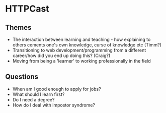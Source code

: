 # HTTPCast

## Themes
- The interaction between learning and teaching - how explaining to others cements one's own knowledge, curse of knowledge etc (Timm?)
- Transitioning to web development/programming from a different career/how did you end up doing this? (Craig?)
- Moving from being a 'learner' to working professionally in the field


## Questions

- When am I good enough to apply for jobs?
- What should I learn first?
- Do I need a degree?
- How do I deal with impostor syndrome?
